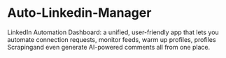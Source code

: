 # Auto-Linkedin-Manager
LinkedIn Automation Dashboard: a unified, user-friendly app that lets you automate connection requests, monitor feeds, warm up profiles, profiles Scrapingand even generate AI-powered comments all from one place. 
